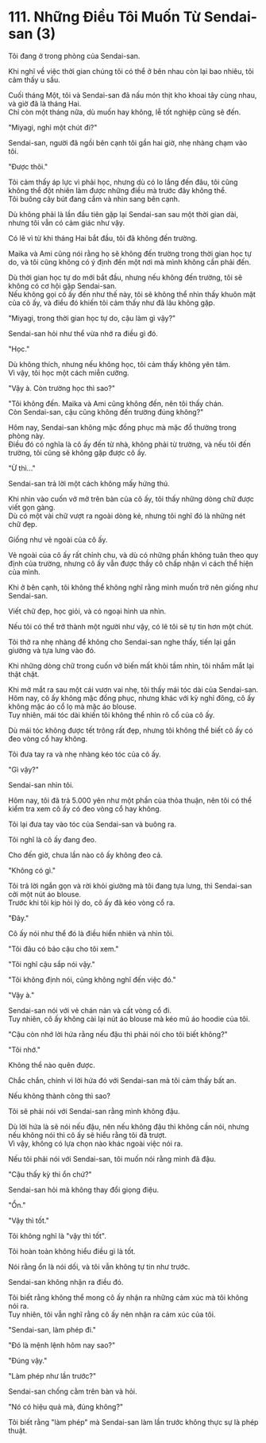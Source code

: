 # 111. Những Điều Tôi Muốn Từ Sendai-san (3)

Tôi đang ở trong phòng của Sendai-san.

Khi nghĩ về việc thời gian chúng tôi có thể ở bên nhau còn lại bao nhiêu, tôi cảm thấy u sầu.

Cuối tháng Một, tôi và Sendai-san đã nấu món thịt kho khoai tây cùng nhau, và giờ đã là tháng Hai.  
Chỉ còn một tháng nữa, dù muốn hay không, lễ tốt nghiệp cũng sẽ đến.

"Miyagi, nghỉ một chút đi?"

Sendai-san, người đã ngồi bên cạnh tôi gần hai giờ, nhẹ nhàng chạm vào tôi.

"Được thôi."

Tôi cảm thấy áp lực vì phải học, nhưng dù có lo lắng đến đâu, tôi cũng không thể đột nhiên làm được những điều mà trước đây không thể.  
Tôi buông cây bút đang cầm và nhìn sang bên cạnh.

Dù không phải là lần đầu tiên gặp lại Sendai-san sau một thời gian dài, nhưng tôi vẫn có cảm giác như vậy.

Có lẽ vì từ khi tháng Hai bắt đầu, tôi đã không đến trường.

Maika và Ami cũng nói rằng họ sẽ không đến trường trong thời gian học tự do, và tôi cũng không có ý định đến một nơi mà mình không cần phải đến.

Dù thời gian học tự do mới bắt đầu, nhưng nếu không đến trường, tôi sẽ không có cơ hội gặp Sendai-san.  
Nếu không gọi cô ấy đến như thế này, tôi sẽ không thể nhìn thấy khuôn mặt của cô ấy, và điều đó khiến tôi cảm thấy như đã lâu không gặp.

"Miyagi, trong thời gian học tự do, cậu làm gì vậy?"

Sendai-san hỏi như thể vừa nhớ ra điều gì đó.

"Học."

Dù không thích, nhưng nếu không học, tôi cảm thấy không yên tâm.  
Vì vậy, tôi học một cách miễn cưỡng.

"Vậy à. Còn trường học thì sao?"

"Tôi không đến. Maika và Ami cũng không đến, nên tôi thấy chán.  
Còn Sendai-san, cậu cũng không đến trường đúng không?"

Hôm nay, Sendai-san không mặc đồng phục mà mặc đồ thường trong phòng này.  
Điều đó có nghĩa là cô ấy đến từ nhà, không phải từ trường, và nếu tôi đến trường, tôi cũng sẽ không gặp được cô ấy.

"Ừ thì..."

Sendai-san trả lời một cách không mấy hứng thú.

Khi nhìn vào cuốn vở mở trên bàn của cô ấy, tôi thấy những dòng chữ được viết gọn gàng.  
Dù có một vài chữ vượt ra ngoài dòng kẻ, nhưng tôi nghĩ đó là những nét chữ đẹp.

Giống như vẻ ngoài của cô ấy.

Vẻ ngoài của cô ấy rất chỉnh chu, và dù có những phần không tuân theo quy định của trường, nhưng cô ấy vẫn được thầy cô chấp nhận vì cách thể hiện của mình.

Khi ở bên cạnh, tôi không thể không nghĩ rằng mình muốn trở nên giống như Sendai-san.

Viết chữ đẹp, học giỏi, và có ngoại hình ưa nhìn.

Nếu tôi có thể trở thành một người như vậy, có lẽ tôi sẽ tự tin hơn một chút.

Tôi thở ra nhẹ nhàng để không cho Sendai-san nghe thấy, tiến lại gần giường và tựa lưng vào đó.

Khi những dòng chữ trong cuốn vở biến mất khỏi tầm nhìn, tôi nhắm mắt lại thật chặt.

Khi mở mắt ra sau một cái vươn vai nhẹ, tôi thấy mái tóc dài của Sendai-san.  
Hôm nay, cô ấy không mặc đồng phục, nhưng khác với kỳ nghỉ đông, cô ấy không mặc áo cổ lọ mà mặc áo blouse.  
Tuy nhiên, mái tóc dài khiến tôi không thể nhìn rõ cổ của cô ấy.

Dù mái tóc không được tết trông rất đẹp, nhưng tôi không thể biết cô ấy có đeo vòng cổ hay không.

Tôi đưa tay ra và nhẹ nhàng kéo tóc của cô ấy.

"Gì vậy?"

Sendai-san nhìn tôi.

Hôm nay, tôi đã trả 5.000 yên như một phần của thỏa thuận, nên tôi có thể kiểm tra xem cô ấy có đeo vòng cổ hay không.

Tôi lại đưa tay vào tóc của Sendai-san và buông ra.

Tôi nghĩ là cô ấy đang đeo.

Cho đến giờ, chưa lần nào cô ấy không đeo cả.

"Không có gì."

Tôi trả lời ngắn gọn và rời khỏi giường mà tôi đang tựa lưng, thì Sendai-san cởi một nút áo blouse.  
Trước khi tôi kịp hỏi lý do, cô ấy đã kéo vòng cổ ra.

"Đây."

Cô ấy nói như thể đó là điều hiển nhiên và nhìn tôi.

"Tôi đâu có bảo cậu cho tôi xem."

"Tôi nghĩ cậu sắp nói vậy."

"Tôi không định nói, cũng không nghĩ đến việc đó."

"Vậy à."

Sendai-san nói với vẻ chán nản và cất vòng cổ đi.  
Tuy nhiên, cô ấy không cài lại nút áo blouse mà kéo mũ áo hoodie của tôi.

"Cậu còn nhớ lời hứa rằng nếu đậu thì phải nói cho tôi biết không?"

"Tôi nhớ."

Không thể nào quên được.

Chắc chắn, chính vì lời hứa đó với Sendai-san mà tôi cảm thấy bất an.

Nếu không thành công thì sao?

Tôi sẽ phải nói với Sendai-san rằng mình không đậu.

Dù lời hứa là sẽ nói nếu đậu, nên nếu không đậu thì không cần nói, nhưng nếu không nói thì cô ấy sẽ hiểu rằng tôi đã trượt.  
Vì vậy, không có lựa chọn nào khác ngoài việc nói ra.

Nếu tôi phải nói với Sendai-san, tôi muốn nói rằng mình đã đậu.

"Cậu thấy kỳ thi ổn chứ?"

Sendai-san hỏi mà không thay đổi giọng điệu.

"Ổn."

"Vậy thì tốt."

Tôi không nghĩ là "vậy thì tốt".

Tôi hoàn toàn không hiểu điều gì là tốt.

Nói rằng ổn là nói dối, và tôi vẫn không tự tin như trước.

Sendai-san không nhận ra điều đó.

Tôi biết rằng không thể mong cô ấy nhận ra những cảm xúc mà tôi không nói ra.  
Tuy nhiên, tôi vẫn nghĩ rằng cô ấy nên nhận ra cảm xúc của tôi.

"Sendai-san, làm phép đi."

"Đó là mệnh lệnh hôm nay sao?"

"Đúng vậy."

"Làm phép như lần trước?"

Sendai-san chống cằm trên bàn và hỏi.

"Nó có hiệu quả mà, đúng không?"

Tôi biết rằng "làm phép" mà Sendai-san làm lần trước không thực sự là phép thuật.